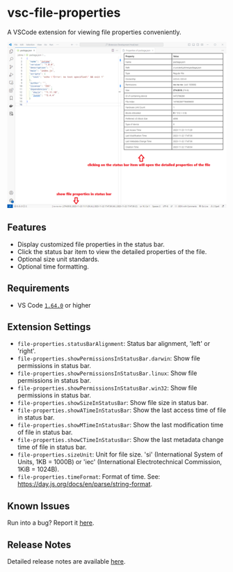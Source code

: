 # vsc-file-properties

A VSCode extension for viewing file properties conveniently.

![Demo](resources/images/demo.png)

## Features

- Display customized file properties in the status bar.
- Click the status bar item to view the detailed properties of the file.
- Optional size unit standards.
- Optional time formatting.

## Requirements

- VS Code [`1.64.0`](https://code.visualstudio.com/updates/v1_64) or higher

## Extension Settings

- `file-properties.statusBarAlignment`: Status bar alignment, 'left' or 'right'.
- `file-properties.showPermissionsInStatusBar.darwin`: Show file permissions in status bar.
- `file-properties.showPermissionsInStatusBar.linux`: Show file permissions in status bar.
- `file-properties.showPermissionsInStatusBar.win32`: Show file permissions in status bar.
- `file-properties.showSizeInStatusBar`: Show file size in status bar.
- `file-properties.showATimeInStatusBar`: Show the last access time of file in status bar.
- `file-properties.showMTimeInStatusBar`: Show the last modification time of file in status bar.
- `file-properties.showCTimeInStatusBar`: Show the last metadata change time of file in status bar.
- `file-properties.sizeUnit`: Unit for file size. 'si' (International System of Units, 1KB = 1000B) or 'iec' (International Electrotechnical Commission, 1KiB = 1024B).
- `file-properties.timeFormat`: Format of time. See: https://day.js.org/docs/en/parse/string-format.

## Known Issues

Run into a bug? Report it [here](https://github.com/dsyx/vsc-file-properties/issues).

## Release Notes

Detailed release notes are available [here](https://github.com/dsyx/vsc-file-properties/releases).

